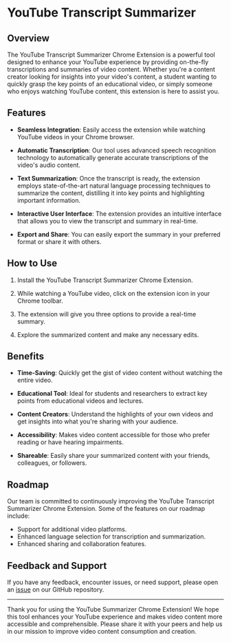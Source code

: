 # YouTube Transcript Summarizer

## Overview

The YouTube Transcript Summarizer Chrome Extension is a powerful tool designed to enhance your YouTube experience by providing on-the-fly transcriptions and summaries of video content. Whether you're a content creator looking for insights into your video's content, a student wanting to quickly grasp the key points of an educational video, or simply someone who enjoys watching YouTube content, this extension is here to assist you.

## Features

- **Seamless Integration**: Easily access the extension while watching YouTube videos in your Chrome browser.

- **Automatic Transcription**: Our tool uses advanced speech recognition technology to automatically generate accurate transcriptions of the video's audio content.

- **Text Summarization**: Once the transcript is ready, the extension employs state-of-the-art natural language processing techniques to summarize the content, distilling it into key points and highlighting important information.

- **Interactive User Interface**: The extension provides an intuitive interface that allows you to view the transcript and summary in real-time.

- **Export and Share**: You can easily export the summary in your preferred format or share it with others.

## How to Use

1. Install the YouTube Transcript Summarizer Chrome Extension.

2. While watching a YouTube video, click on the extension icon in your Chrome toolbar.

3. The extension will give you three options to provide a real-time summary.

4. Explore the summarized content and make any necessary edits.


## Benefits

- **Time-Saving**: Quickly get the gist of video content without watching the entire video.

- **Educational Tool**: Ideal for students and researchers to extract key points from educational videos and lectures.

- **Content Creators**: Understand the highlights of your own videos and get insights into what you're sharing with your audience.

- **Accessibility**: Makes video content accessible for those who prefer reading or have hearing impairments.

- **Shareable**: Easily share your summarized content with your friends, colleagues, or followers.


## Roadmap

Our team is committed to continuously improving the YouTube Transcript Summarizer Chrome Extension. Some of the features on our roadmap include:

- Support for additional video platforms.
- Enhanced language selection for transcription and summarization.
- Enhanced sharing and collaboration features.

## Feedback and Support

If you have any feedback, encounter issues, or need support, please open an [issue](https://github.com/alladikarthik02/youtube-summarizer/issues) on our GitHub repository.



---

Thank you for using the YouTube Summarizer Chrome Extension! We hope this tool enhances your YouTube experience and makes video content more accessible and comprehensible. Please share it with your peers and help us in our mission to improve video content consumption and creation.

